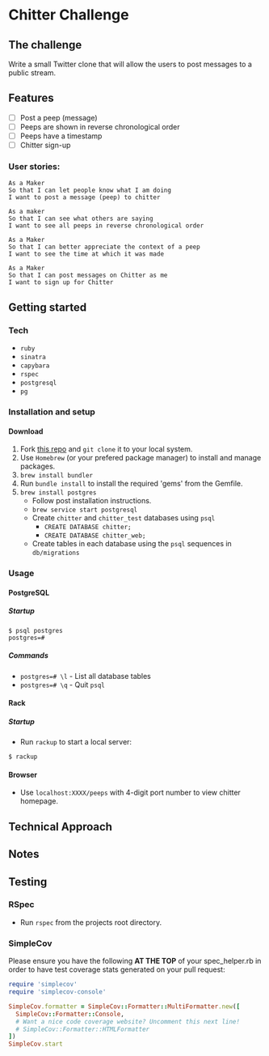 # Chitter Challenge

## The challenge

Write a small Twitter clone that will allow the users to post messages to a public stream.

## Features

- [ ] Post a peep (message)
- [ ] Peeps are shown in reverse chronological order
- [ ] Peeps have a timestamp
- [ ] Chitter sign-up

### User stories:
```
As a Maker
So that I can let people know what I am doing  
I want to post a message (peep) to chitter

As a maker
So that I can see what others are saying  
I want to see all peeps in reverse chronological order

As a Maker
So that I can better appreciate the context of a peep
I want to see the time at which it was made

As a Maker
So that I can post messages on Chitter as me
I want to sign up for Chitter
```

## Getting started

### Tech

- `ruby`
- `sinatra`
- `capybara`
- `rspec`
- `postgresql`
- `pg`

### Installation and setup

#### Download

1. Fork [this repo][chitter repo] and `git clone` it to your local system.
1. Use `Homebrew` (or your prefered package manager) to install and manage packages.
1. `brew install bundler`
1. Run `bundle install` to install the required 'gems' from the Gemfile.
1. `brew install postgres`
    - Follow post installation instructions.
    - `brew service start postgresql`
    - Create `chitter` and `chitter_test` databases using `psql`
        - `CREATE DATABASE chitter;`
        - `CREATE DATABASE chitter_web;`
    - Create tables in each database using the `psql` sequences in `db/migrations`

[chitter repo]: https://github.com/J-son1/chitter-challenge

### Usage

#### PostgreSQL

##### Startup

```psql
$ psql postgres
postgres=#
```
##### Commands

- `postgres=# \l` - List all database tables
- `postgres=# \q` - Quit `psql`

#### Rack

##### Startup

- Run `rackup` to start a local server:

```
$ rackup
```

#### Browser
- Use `localhost:XXXX/peeps` with 4-digit port number to view chitter homepage.

## Technical Approach

## Notes

## Testing

### RSpec

- Run `rspec` from the projects root directory.

### SimpleCov

Please ensure you have the following **AT THE TOP** of your spec_helper.rb in order to have test coverage stats generated
on your pull request:

```ruby
require 'simplecov'
require 'simplecov-console'

SimpleCov.formatter = SimpleCov::Formatter::MultiFormatter.new([
  SimpleCov::Formatter::Console,
  # Want a nice code coverage website? Uncomment this next line!
  # SimpleCov::Formatter::HTMLFormatter
])
SimpleCov.start
```
